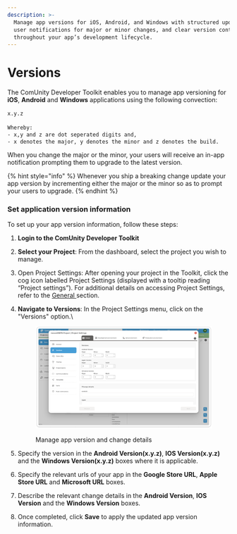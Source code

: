 ```yaml
---
description: >-
  Manage app versions for iOS, Android, and Windows with structured updates,
  user notifications for major or minor changes, and clear version control
  throughout your app’s development lifecycle.
---
```


# Versions

The ComUnity Developer Toolkit enables you to manage app versioning for **iOS**, **Android** and **Windows** applications using the following convection:

```
x.y.z

Whereby:
- x,y and z are dot seperated digits and,
- x denotes the major, y denotes the minor and z denotes the build.
```

When you change the major or the minor, your users will receive an in-app notification prompting them to upgrade to the latest version.

{% hint style="info" %}
Whenever you ship a breaking change update your app version by incrementing either the major or the minor so as to prompt your users to upgrade.
{% endhint %}

### Set application version information

To set up your app version information, follow these steps:

1. **Login to the ComUnity Developer Toolkit**
2. **Select your Project**: From the dashboard, select the project you wish to manage.
3. Open Project Settings: After opening your project in the Toolkit, click the cog icon labelled Project Settings (displayed with a tooltip reading “Project settings”). For additional details on accessing Project Settings, refer to the [General ](general.md)section.
4.  **Navigate to Versions**: In the Project Settings menu, click on the "Versions" option.\


    <figure><img src="../../.gitbook/assets/image (476).png" alt=""><figcaption><p>Manage app version and change details</p></figcaption></figure>
5. Specify the version in the **Android Version(x.y.z)**, **IOS Version(x.y.z)** and the **Windows Version(x.y.z)** boxes where it is applicable.
6. Specify the relevant urls of your app in the **Google Store URL**, **Apple Store URL** and **Microsoft URL** boxes.
7. Describe the relevant change details in the **Android Version**, **IOS Version** and the **Windows Version** boxes.
8. Once completed, click **Save** to apply the updated app version information.
